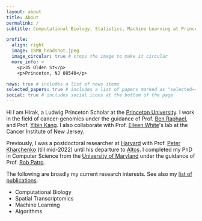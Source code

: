 ```yaml
---
layout: about
title: About
permalink: /
subtitle: Computational Biology, Statistics, Machine Learning at Princeton Univerisity

profile:
  align: right
  image: ISMB_headshot.jpeg
  image_circular: true # crops the image to make it circular
  more_info: >
    <p>35 Olden St</p>
    <p>Princeton, NJ 08540</p>

news: true # includes a list of news items
selected_papers: true # includes a list of papers marked as "selected={true}"
social: true # includes social icons at the bottom of the page
---
```


Hi I am Hirak, a Ludwig Princeton Scholar at the [Princeton University](https://princeton.edu). I work in the field of cancer-genomics under the guidance of Prof. [Ben Raphael](https://www.cs.princeton.edu/people/profile/braphael), and Prof. [Yibin Kang](https://molbio.princeton.edu/people/yibin-kang). I also collaborate with Prof. [Eileen White](https://www.cinj.org/research/eileen-white-phd)'s lab at the Cancer Institute of New Jersey.

Previously, I was a postdoctoral researcher at [Harvard](https://hms.harvard.edu) with Prof. [Peter Kharchenko](https://dbmi.hms.harvard.edu/people/peter-kharchenko) (till mid-2022) until his departure to [Altos](https://www.altoslabs.com/team/peter-kharchenko). I completed my PhD in Computer Science from the [University of Maryland](www.cs.umd.edu) under the guidance of Prof. [Rob Patro](https://www.cs.umd.edu/people/nomad).

The following are broadly my current research interests. See also my [list of
publications](/publications).

- Computational Biology
- Spatial Transcriptomics
- Machine Learning
- Algorithms
